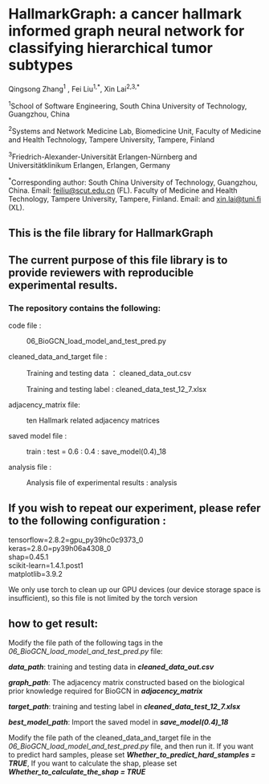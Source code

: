 # HallmarkGraph: a cancer hallmark informed graph neural network for classifying hierarchical tumor subtypes

Qingsong Zhang<sup>1</sup> , Fei Liu<sup>1,\*</sup>, Xin Lai<sup>2,3,\*</sup> 

<sup>1</sup>School of Software Engineering, South China University of Technology, Guangzhou, China 

<sup>2</sup>Systems and Network Medicine Lab, Biomedicine Unit, Faculty of Medicine and Health Technology, Tampere University, Tampere, Finland

<sup>3</sup>Friedrich-Alexander-Universität Erlangen-Nürnberg and Universitätklinikum Erlangen,  Erlangen, Germany

<sup>\*</sup>Corresponding author: South China University of Technology, Guangzhou, China. Email: feiliu@scut.edu.cn (FL). Faculty of Medicine and Health Technology, Tampere University, Tampere, Finland. Email: and xin.lai@tuni.fi (XL).



## This is the file library for HallmarkGraph

## The current purpose of this file library is to provide reviewers with reproducible experimental results.
### The repository contains the following:

code file :           

​			&emsp;&emsp; 06_BioGCN_load_model_and_test_pred.py        

cleaned_data_and_target file :          

​			&emsp;&emsp; Training and testing data ： cleaned_data_out.csv       

​			&emsp;&emsp; Training and testing label :   cleaned_data_test_12_7.xlsx  

adjacency_matrix file:

​			&emsp;&emsp; ten Hallmark related adjacency matrices            

saved model file :           

​			&emsp;&emsp; train : test = 0.6 : 0.4 : save_model(0.4)_18         

analysis file :   

​			&emsp;&emsp; Analysis file of experimental results : analysis    


## If you wish to repeat our experiment, please refer to the following configuration :     

tensorflow=2.8.2=gpu_py39hc0c9373_0    
keras=2.8.0=py39h06a4308_0     
shap=0.45.1    
scikit-learn=1.4.1.post1    
matplotlib=3.9.2    

We only use torch to clean up our GPU devices (our device storage space is insufficient), so this file is not limited by the torch version

## how to get result:

Modify the file path of the following tags in the _06_BioGCN_load_model_and_test_pred.py_ file:

_**data_path**_:  training and testing data in _**cleaned_data_out.csv**_

_**graph_path**_: The adjacency matrix constructed based on the biological prior knowledge required for BioGCN in _**adjacency_matrix**_

_**target_path**_: training and testing label in _**cleaned_data_test_12_7.xlsx**_

_**best_model_path**_: Import the saved model in ***save_model(0.4)_18***

Modify the file path of the cleaned_data_and_target file in the _06_BioGCN_load_model_and_test_pred.py_ file, and then run it. If you want to predict hard samples, please set _**Whether_to_predict_hard_stamples = TRUE**_, If you want to calculate the shap, please set _**Whether_to_calculate_the_shap = TRUE**_
